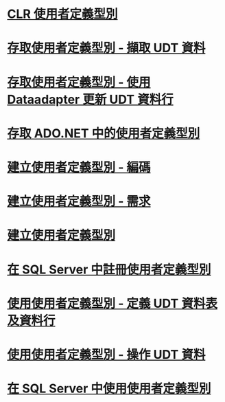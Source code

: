 # [CLR 使用者定義型別](clr-user-defined-types.md)
# [存取使用者定義型別 - 擷取 UDT 資料](accessing-user-defined-types-retrieving-udt-data.md)
# [存取使用者定義型別 - 使用 Dataadapter 更新 UDT 資料行](accessing-user-defined-types-updating-udt-columns-with-dataadapters.md)
# [存取 ADO.NET 中的使用者定義型別](accessing-user-defined-types-in-ado-net.md)
# [建立使用者定義型別 - 編碼](creating-user-defined-types-coding.md)
# [建立使用者定義型別 - 需求](creating-user-defined-types-requirements.md)
# [建立使用者定義型別](creating-user-defined-types.md)
# [在 SQL Server 中註冊使用者定義型別](registering-user-defined-types-in-sql-server.md)
# [使用使用者定義型別 - 定義 UDT 資料表及資料行](working-with-user-defined-types-defining-udt-tables-and-columns.md)
# [使用使用者定義型別 - 操作 UDT 資料](working-with-user-defined-types-manipulating-udt-data.md)
# [在 SQL Server 中使用使用者定義型別](working-with-user-defined-types-in-sql-server.md)

